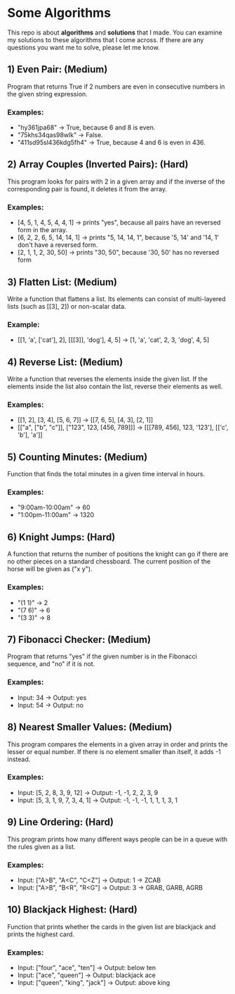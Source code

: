 # **Some Algorithms**
This repo is about **algorithms** and **solutions** that I made. You can examine my solutions to these algorithms that I come across. If there are any questions you want me to solve, please let me know.

## 1) **Even Pair:** (Medium)
Program that returns True if 2 numbers are even in consecutive numbers in the given string expression.
### **Examples**: 
- "hy361jpa68"            -> True, because 6 and 8 is even.
- "75khs34qas98wlk"       -> False.
- "411sd95sl436kdg5fh4"   -> True,  because 4 and 6 is even in 436.

## 2) **Array Couples (Inverted Pairs):** (Hard)
This program looks for pairs with 2 in a given array and if the inverse of the corresponding pair is found, it deletes it from the array.
### **Examples**:
- [4, 5, 1, 4, 5, 4, 4, 1]      -> prints "yes", because all pairs have an reversed form in the array.
- [6, 2, 2, 6, 5, 14, 14, 1]    -> prints "5, 14, 14, 1", because '5, 14' and '14, 1' don't have a reversed form.
- [2, 1, 1, 2, 30, 50]          -> prints "30, 50", because '30, 50' has no reversed form  

## 3) **Flatten List:** (Medium)
Write a function that flattens a list. Its elements can consist of multi-layered lists (such as [[3], 2]) or non-scalar data. 
### **Example**:
- [[1, 'a', ['cat'], 2], [[[3]], 'dog'], 4, 5] -> [1, 'a', 'cat', 2, 3, 'dog', 4, 5]

## 4) **Reverse List:** (Medium)
Write a function that reverses the elements inside the given list. If the elements inside the list also contain the list, reverse their elements as well. 
### **Examples**:
- [[1, 2], [3, 4], [5, 6, 7]] -> [[7, 6, 5], [4, 3], [2, 1]]
- [["a", ["b", "c"]], ["123", 123, [456, 789]]]   ->   [[[789, 456], 123, '123'], [['c', 'b'], 'a']]

## 5) **Counting Minutes**: (Medium)
Function that finds the total minutes in a given time interval in hours.
### **Examples**:
- "9:00am-10:00am" -> 60
- "1:00pm-11:00am" -> 1320

## 6) **Knight Jumps:** (Hard)
A function that returns the number of positions the knight can go if there are no other pieces on a standard chessboard. The current position of the horse will be given as ("x y").
### **Examples**:
- "(1 1)" -> 2
- "(7 6)" -> 6
- "(3 3)" -> 8

## 7) **Fibonacci Checker:** (Medium)
Program that returns "yes" if the given number is in the Fibonacci sequence, and "no" if it is not.

### **Examples**:
- Input: 34 -> Output: yes
- Input: 54 -> Output: no

## 8) **Nearest Smaller Values:** (Medium)
This program compares the elements in a given array in order and prints the lesser or equal number. If there is no element smaller than itself, it adds -1 instead.

### **Examples**:
- Input: [5, 2, 8, 3, 9, 12] -> Output: -1, -1, 2, 2, 3, 9
- Input: [5, 3, 1, 9, 7, 3, 4, 1] -> Output: -1, -1, -1, 1, 1, 1, 3, 1

## 9) **Line Ordering:** (Hard)
This program prints how many different ways people can be in a queue with the rules given as a list.

### **Examples**:
- Input: ["A>B", "A<C", "C<Z"] -> Output: 1 -> ZCAB
- Input: ["A>B", "B<R", "R<G"] -> Output: 3 -> GRAB, GARB, AGRB

## 10) **Blackjack Highest:** (Hard)
Function that prints whether the cards in the given list are blackjack and prints the highest card.

### **Examples**:
- Input: ["four", "ace", "ten"] -> Output: below ten
- Input: ["ace", "queen"] -> Output: blackjack ace
- Input: ["queen", "king", "jack"] -> Output: above king

